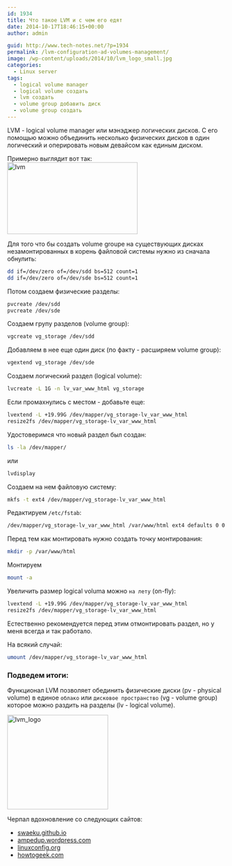 ```yaml
---
id: 1934
title: Что такое LVM и с чем его едят
date: 2014-10-17T18:46:15+00:00
author: admin

guid: http://www.tech-notes.net/?p=1934
permalink: /lvm-configuration-ad-volumes-management/
image: /wp-content/uploads/2014/10/lvm_logo_small.jpg
categories:
  - Linux server
tags:
  - logical volume manager
  - logical volume создать
  - lvm создать
  - volume group добавить диск
  - volume group создать
---
```

LVM - logical volume manager или мэнэджер логических дисков. С его помощью можно объединить несколько физических дисков в один логический и оперировать новым девайсом как единым диском.  

Примерно выглядит вот так:  
[<img src="/wp-content/uploads/2014/10/lvm-300x165.jpg" alt="lvm" width="300" height="165" class="aligncenter size-medium wp-image-1936" srcset="/wp-content/uploads/2014/10/lvm-300x165.jpg 300w, /wp-content/uploads/2014/10/lvm-170x93.jpg 170w, /wp-content/uploads/2014/10/lvm.jpg 303w" sizes="(max-width: 300px) 100vw, 300px" />](/wp-content/uploads/2014/10/lvm.jpg)

Для того что бы создать volume groupe на существующих дисках незамонтированных в корень файловой системы нужно из сначала обнулить:

```bash
dd if=/dev/zero of=/dev/sdd bs=512 count=1  
dd if=/dev/zero of=/dev/sde bs=512 count=1
```

Потом создаем физические разделы:

```bash
pvcreate /dev/sdd  
pvcreate /dev/sde
```

Создаем групу разделов (volume group):

```bash
vgcreate vg_storage /dev/sdd
```

Добавляем в нее еще один диск (по факту - расширяем volume group):

```bash
vgextend vg_storage /dev/sde
```

Создаем логический раздел (logical volume):

```bash
lvcreate -L 1G -n lv_var_www_html vg_storage
```

Если промахнулись с местом - добавьте еще:

```bash
lvextend -L +19.99G /dev/mapper/vg_storage-lv_var_www_html  
resize2fs /dev/mapper/vg_storage-lv_var_www_html
```

Удостоверимся что новый раздел был создан:

```bash
ls -la /dev/mapper/
```

или

```bash
lvdisplay
```

Создаем на нем файловую систему:

```bash
mkfs -t ext4 /dev/mapper/vg_storage-lv_var_www_html
```

Редактируем `/etc/fstab`:

```bash
/dev/mapper/vg_storage-lv_var_www_html /var/www/html ext4 defaults 0 0
```

Перед тем как монтировать нужно создать точку монтирования:

```bash
mkdir -p /var/www/html
```

Монтируем

```bash
mount -a
```

Увеличить размер logical voluma можно `на лету` (on-fly):

```bash
lvextend -L +19.99G /dev/mapper/vg_storage-lv_var_www_html  
resize2fs /dev/mapper/vg_storage-lv_var_www_html
```

Естественно рекомендуется перед этим отмонтировать раздел, но у меня всегда и так работало.

На всякий случай:

```bash
umount /dev/mapper/vg_storage-lv_var_www_html
```

### Подведем итоги:
Функционал LVM позволяет обединить физические диски (pv - physical volume) в единое `облако` или `дисковое пространство` (vg - volume group) которое можно раздить на разделы (lv - logical volume).

[<img src="/wp-content/uploads/2014/10/lvm_logo.jpg" alt="lvm_logo" width="232" height="217" class="aligncenter size-medium wp-image-1938" srcset="/wp-content/uploads/2014/10/lvm_logo.jpg 232w, /wp-content/uploads/2014/10/lvm_logo-170x159.jpg 170w" sizes="(max-width: 232px) 100vw, 232px" />](/wp-content/uploads/2014/10/lvm_logo.jpg)

Черпал вдохновление со следующих сайтов:  
* <a href="http://swaeku.github.io/blog/2013/09/03/create-lvm-partitions-on-a-used-disk/" target="_blank">swaeku.github.io</a>  
* <a href="http://ampedup.wordpress.com/2013/06/10/pvcreate-not-detecting-harddrives-device-devabc-not-found-or-ignored-by-filtering/"  target="_blank">ampedup.wordpress.com</a>  
* <a href="http://linuxconfig.org/linux-lvm-logical-volume-manager#h7-edit-etc-fstab" target="_blank">linuxconfig.org</a>  
* <a href="http://www.howtogeek.com/howto/40702/how-to-manage-and-use-lvm-logical-volume-management-in-ubuntu/" target="_blank">howtogeek.com</a>
